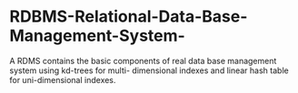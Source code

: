 # RDBMS-Relational-Data-Base-Management-System-
A RDMS contains the basic components of real data base management system using kd-trees for multi- dimensional indexes and linear hash table for uni-dimensional indexes.
